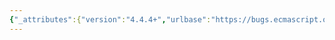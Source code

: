 ```yaml
---
{"_attributes":{"version":"4.4.4+","urlbase":"https://bugs.ecmascript.org/","maintainer":"dherman@mozilla.com"},"bug":{"bug_id":4188,"creation_ts":"2015-03-18 10:00:00 -0700","short_desc":"13.6 Iteration Statements: Inconsistent use of \"LoopContinues\"","delta_ts":"2015-04-03 12:35:36 -0700","product":"Draft for 6th Edition","component":"technical issue","version":"Rev 36: March 17, 2015 Release Candidate 3","rep_platform":"All","op_sys":"All","bug_status":"RESOLVED","resolution":"FIXED","priority":"Normal","bug_severity":"normal","everconfirmed":true,"reporter":{"uid":"andrebargull","name":"André Bargull"},"assigned_to":{"uid":"allen","name":"Allen Wirfs-Brock"},"long_desc":[{"commentid":13888,"comment_count":0,"who":{"uid":"andrebargull","name":"André Bargull"},"bug_when":"2015-03-18 10:00:05 -0700","thetext":"13.6 Iteration Statements\n\nAll abrupt completions (*) are handled by LoopContinues in:\n  13.6.1 The do-while Statement\n  13.6.2 The while Statement\n  13.6.3 The for Statement\n\nWhereas only some abrupt completions are handled by LoopContinues in:\n  13.6.4 The for-in and for-of Statements\n\n(*) even if it's not necessary.\n\n\nI'm still in favor of removing LoopContinues calls when break and continue abrupt completions are not possible, e.g. after evaluating an expression. But I also understand if you like to defer this change."},{"commentid":14020,"comment_count":1,"who":{"uid":"allen","name":"Allen Wirfs-Brock"},"bug_when":"2015-04-02 08:47:15 -0700","thetext":"fixed in rev37 editor's draft\n\nok, I got rid of the the non-body uses of LoopContinues.  It isn't clear that there was anything wrong with what was there. But it does simplify things to get rid of them."},{"commentid":14086,"comment_count":2,"who":{"uid":"allen","name":"Allen Wirfs-Brock"},"bug_when":"2015-04-03 12:35:36 -0700","thetext":"In Rev37"}]}}
---
```

